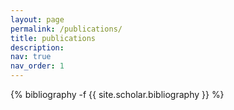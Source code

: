 ```yaml
---
layout: page
permalink: /publications/
title: publications
description:    
nav: true
nav_order: 1
---
```

<!-- _pages/publications.md -->
<div class="publications">

{% bibliography -f {{ site.scholar.bibliography }} %}

</div>